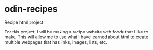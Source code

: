  # odin-recipes
Recipe html project

For this project, I will be making a recipe website with foods that I like to make. This will allow me to use what I have learned about html to create multiple webpages that has links, images, lists, etc. 